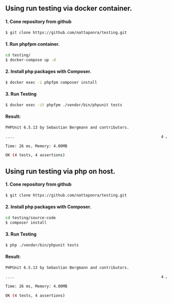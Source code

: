## Using run testing via docker container.

#### 1. Cone repository from github
```bash
$ git clone https://github.com/nattaponra/testing.git
```

#### 1. Run phpfpm container.
```bash
cd testing/
$ docker-compose up -d
```

#### 2. Install php packages with Composer.
```bash
$ docker exec -i phpfpm composer install
```
#### 3. Run Testing
```bash
$ docker exec -it phpfpm ./vendor/bin/phpunit tests
```
#### Result:
```bash
PHPUnit 6.5.13 by Sebastian Bergmann and contributors.

....                                                                4 / 4 (100%)

Time: 26 ms, Memory: 4.00MB

OK (4 tests, 4 assertions)
```


## Using run testing via php on host.

#### 1. Cone repository from github
```bash
$ git clone https://github.com/nattaponra/testing.git
```

#### 2. Install php packages with Composer.
```bash
cd testing/source-code
$ composer install
```
#### 3. Run Testing
```bash
$ php ./vendor/bin/phpunit tests
```
#### Result:
```bash
PHPUnit 6.5.13 by Sebastian Bergmann and contributors.

....                                                                4 / 4 (100%)

Time: 26 ms, Memory: 4.00MB

OK (4 tests, 4 assertions)
```

